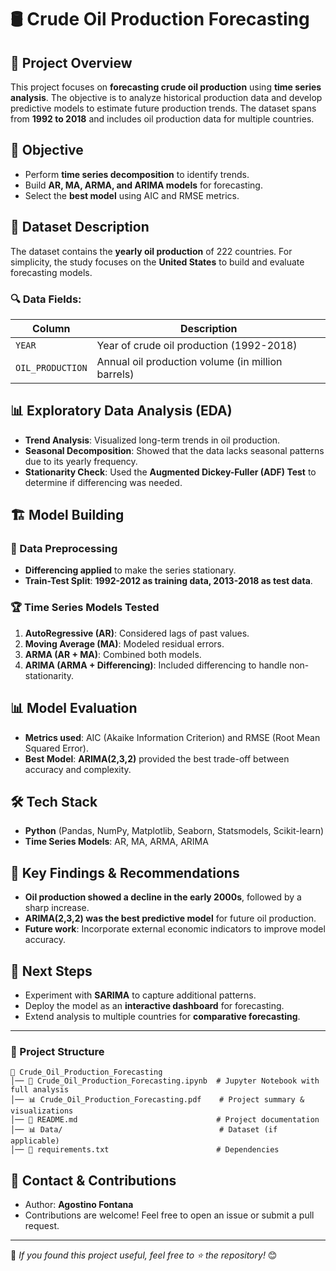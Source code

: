 # 🛢️ Crude Oil Production Forecasting

## 📌 Project Overview
This project focuses on **forecasting crude oil production** using **time series analysis**. The objective is to analyze historical production data and develop predictive models to estimate future production trends. The dataset spans from **1992 to 2018** and includes oil production data for multiple countries. 

## 🎯 Objective
- Perform **time series decomposition** to identify trends.
- Build **AR, MA, ARMA, and ARIMA models** for forecasting.
- Select the **best model** using AIC and RMSE metrics.

## 📂 Dataset Description
The dataset contains the **yearly oil production** of 222 countries. For simplicity, the study focuses on the **United States** to build and evaluate forecasting models.

### 🔍 Data Fields:
| Column         | Description |
|---------------|-------------|
| `YEAR`        | Year of crude oil production (1992-2018) |
| `OIL_PRODUCTION` | Annual oil production volume (in million barrels) |

## 📊 Exploratory Data Analysis (EDA)
- **Trend Analysis**: Visualized long-term trends in oil production.
- **Seasonal Decomposition**: Showed that the data lacks seasonal patterns due to its yearly frequency.
- **Stationarity Check**: Used the **Augmented Dickey-Fuller (ADF) Test** to determine if differencing was needed.

## 🏗️ Model Building
### 🔢 Data Preprocessing
- **Differencing applied** to make the series stationary.
- **Train-Test Split**: **1992-2012 as training data, 2013-2018 as test data**.

### 🏆 Time Series Models Tested
1. **AutoRegressive (AR)**: Considered lags of past values.
2. **Moving Average (MA)**: Modeled residual errors.
3. **ARMA (AR + MA)**: Combined both models.
4. **ARIMA (ARMA + Differencing)**: Included differencing to handle non-stationarity.

## 📊 Model Evaluation
- **Metrics used**: AIC (Akaike Information Criterion) and RMSE (Root Mean Squared Error).
- **Best Model**: **ARIMA(2,3,2)** provided the best trade-off between accuracy and complexity.

## 🛠️ Tech Stack
- **Python** (Pandas, NumPy, Matplotlib, Seaborn, Statsmodels, Scikit-learn)
- **Time Series Models**: AR, MA, ARMA, ARIMA

## 🔮 Key Findings & Recommendations
- **Oil production showed a decline in the early 2000s**, followed by a sharp increase.
- **ARIMA(2,3,2) was the best predictive model** for future oil production.
- **Future work**: Incorporate external economic indicators to improve model accuracy.

## 📌 Next Steps
- Experiment with **SARIMA** to capture additional patterns.
- Deploy the model as an **interactive dashboard** for forecasting.
- Extend analysis to multiple countries for **comparative forecasting**.

---

### 📁 Project Structure
```
📂 Crude_Oil_Production_Forecasting
│── 📜 Crude_Oil_Production_Forecasting.ipynb  # Jupyter Notebook with full analysis
│── 📊 Crude_Oil_Production_Forecasting.pdf    # Project summary & visualizations
│── 📜 README.md                               # Project documentation
│── 📊 Data/                                   # Dataset (if applicable)
│── 📜 requirements.txt                        # Dependencies
```

## 📧 Contact & Contributions
- Author: **Agostino Fontana**
- Contributions are welcome! Feel free to open an issue or submit a pull request.

---
🚀 *If you found this project useful, feel free to ⭐ the repository!* 😊
